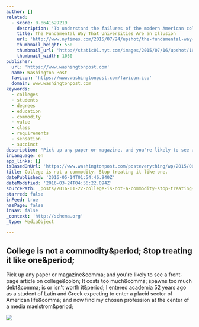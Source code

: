 ```yaml
---
author: []
related:
  - score: 0.8641629219
    description: 'To understand the failures of the modern American college system - from admissions marketing to graduation rates - you can begin with a notorious university football scandal. In November 2006, Butch Davis, a high-profile coach with jobs in the N.F.L.'
    title: The Fundamental Way That Universities Are an Illusion
    url: 'http://www.nytimes.com/2015/07/24/upshot/the-fundamental-way-that-universities-are-an-illusion.html'
    thumbnail_height: 550
    thumbnail_url: 'http://static01.nyt.com/images/2015/07/16/upshot/16UP-Colleges/16UP-Colleges-facebookJumbo.jpg'
    thumbnail_width: 1050
publisher:
  url: 'https://www.washingtonpost.com'
  name: Washington Post
  favicon: 'https://www.washingtonpost.com/favicon.ico'
  domain: www.washingtonpost.com
keywords:
  - colleges
  - students
  - degrees
  - education
  - commodity
  - value
  - class
  - requirements
  - sensation
  - succinct
description: "Pick up any paper or magazine, and you're likely to see a front-page article on college: It costs too much, spawns too much debt, is or isn't worth it. I entered academia 52 years ago as a student of Latin and Greek expecting to enter a placid sector of American life, and now find my chosen profession at the center of a media maelstrom."
inLanguage: en
app_links: []
isBasedOnUrl: 'https://www.washingtonpost.com/posteverything/wp/2015/06/09/college-is-not-a-commodity-stop-treating-it-like-one/?postshare=4551453387748580&tid=ss_fb-bottom'
title: College is not a commodity. Stop treating it like one.
datePublished: '2016-05-14T01:54:46.940Z'
dateModified: '2016-03-24T04:56:22.094Z'
sourcePath: _posts/2016-01-22-college-is-not-a-commodity-stop-treating-it-like-one.md
starred: false
inFeed: true
hasPage: false
inNav: false
_context: 'http://schema.org'
_type: MediaObject

---
```

<article style=""><h1>College is not a commodity&amp;period; Stop treating it like one&amp;period;</h1><p>Pick up any paper or magazine&amp;comma; and you're likely to see a front-page article on college&amp;colon; It costs too much&amp;comma; spawns too much debt&amp;comma; is or isn't worth it&amp;period; I entered academia 52 years ago as a student of Latin and Greek expecting to enter a placid sector of American life&amp;comma; and now find my chosen profession at the center of a media maelstrom&amp;period;</p><img src="http://img.washingtonpost.com/rf/image_908w/2010-2019/WashingtonPost/2015/01/16/Interactivity/Advance/Images/Merlin_20114024.jpg" /></article>
